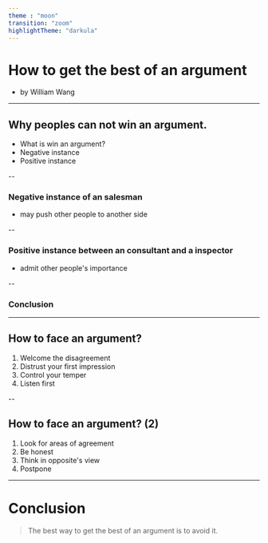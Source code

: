 ```yaml
---
theme : "moon"
transition: "zoom"
highlightTheme: "darkula"
---
```



# How to get the best of an argument

* by William Wang 

---

## Why peoples can not win an argument.

* What is win an argument?
* Negative instance
* Positive instance

--

### Negative instance of an salesman

* may push other people to another side

--

### Positive instance between an consultant and a inspector

* admit other people's importance

--

### Conclusion

---

## How to face an argument?

1. Welcome the disagreement
1. Distrust your first impression
1. Control your temper
1. Listen first

--

## How to face an argument? (2)

1. Look for areas of agreement
1. Be honest
1. Think in opposite's view
1. Postpone

---

# Conclusion

> The best way to get the best of an argument is to avoid it.

